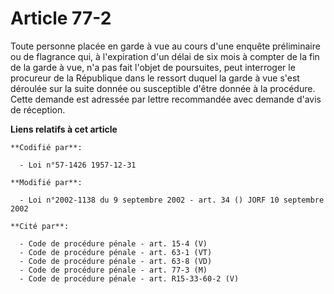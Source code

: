 # Article 77-2

Toute personne placée en garde à vue au cours d'une enquête préliminaire ou de flagrance qui, à l'expiration d'un délai de
six mois à compter de la fin de la garde à vue, n'a pas fait l'objet de poursuites, peut interroger le procureur de la
République dans le ressort duquel la garde à vue s'est déroulée sur la suite donnée ou susceptible d'être donnée à la
procédure. Cette demande est adressée par lettre recommandée avec demande d'avis de réception.

**Liens relatifs à cet article**

	**Codifié par**:

	  - Loi n°57-1426 1957-12-31

	**Modifié par**:

	  - Loi n°2002-1138 du 9 septembre 2002 - art. 34 () JORF 10 septembre 2002

	**Cité par**:

	  - Code de procédure pénale - art. 15-4 (V)
	  - Code de procédure pénale - art. 63-1 (VT)
	  - Code de procédure pénale - art. 63-8 (VD)
	  - Code de procédure pénale - art. 77-3 (M)
	  - Code de procédure pénale - art. R15-33-60-2 (V)
